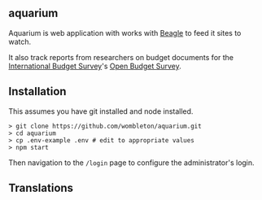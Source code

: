 ## aquarium

Aquarium is web application with works with [Beagle](https://github.com/tryggvib/beagle) to feed it sites to watch.

It also track reports from researchers on budget documents for the 
[International Budget Survey](http://internationalbudget.org/)'s [Open Budget Survey](http://internationalbudget.org/what-we-do/open-budget-survey/).

## Installation

This assumes you have git installed and node installed.

    > git clone https://github.com/wombleton/aquarium.git
    > cd aquarium
    > cp .env-example .env # edit to appropriate values
    > npm start

Then navigation to the `/login` page to configure the administrator's login. 

## Translations

